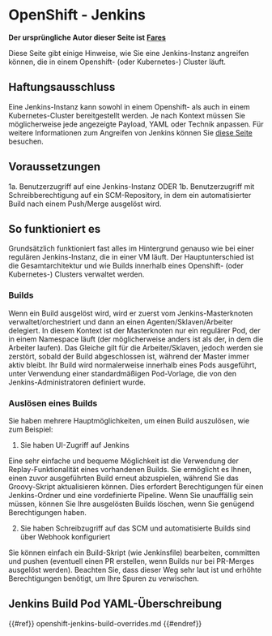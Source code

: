 # OpenShift - Jenkins

**Der ursprüngliche Autor dieser Seite ist** [**Fares**](https://www.linkedin.com/in/fares-siala/)

Diese Seite gibt einige Hinweise, wie Sie eine Jenkins-Instanz angreifen können, die in einem Openshift- (oder Kubernetes-) Cluster läuft.

## Haftungsausschluss

Eine Jenkins-Instanz kann sowohl in einem Openshift- als auch in einem Kubernetes-Cluster bereitgestellt werden. Je nach Kontext müssen Sie möglicherweise jede angezeigte Payload, YAML oder Technik anpassen. Für weitere Informationen zum Angreifen von Jenkins können Sie [diese Seite](../../../pentesting-ci-cd/jenkins-security/) besuchen.

## Voraussetzungen

1a. Benutzerzugriff auf eine Jenkins-Instanz ODER 1b. Benutzerzugriff mit Schreibberechtigung auf ein SCM-Repository, in dem ein automatisierter Build nach einem Push/Merge ausgelöst wird.

## So funktioniert es

Grundsätzlich funktioniert fast alles im Hintergrund genauso wie bei einer regulären Jenkins-Instanz, die in einer VM läuft. Der Hauptunterschied ist die Gesamtarchitektur und wie Builds innerhalb eines Openshift- (oder Kubernetes-) Clusters verwaltet werden.

### Builds

Wenn ein Build ausgelöst wird, wird er zuerst vom Jenkins-Masterknoten verwaltet/orchestriert und dann an einen Agenten/Sklaven/Arbeiter delegiert. In diesem Kontext ist der Masterknoten nur ein regulärer Pod, der in einem Namespace läuft (der möglicherweise anders ist als der, in dem die Arbeiter laufen). Das Gleiche gilt für die Arbeiter/Sklaven, jedoch werden sie zerstört, sobald der Build abgeschlossen ist, während der Master immer aktiv bleibt. Ihr Build wird normalerweise innerhalb eines Pods ausgeführt, unter Verwendung einer standardmäßigen Pod-Vorlage, die von den Jenkins-Administratoren definiert wurde.

### Auslösen eines Builds

Sie haben mehrere Hauptmöglichkeiten, um einen Build auszulösen, wie zum Beispiel:

1. Sie haben UI-Zugriff auf Jenkins

Eine sehr einfache und bequeme Möglichkeit ist die Verwendung der Replay-Funktionalität eines vorhandenen Builds. Sie ermöglicht es Ihnen, einen zuvor ausgeführten Build erneut abzuspielen, während Sie das Groovy-Skript aktualisieren können. Dies erfordert Berechtigungen für einen Jenkins-Ordner und eine vordefinierte Pipeline. Wenn Sie unauffällig sein müssen, können Sie Ihre ausgelösten Builds löschen, wenn Sie genügend Berechtigungen haben.

2. Sie haben Schreibzugriff auf das SCM und automatisierte Builds sind über Webhook konfiguriert

Sie können einfach ein Build-Skript (wie Jenkinsfile) bearbeiten, committen und pushen (eventuell einen PR erstellen, wenn Builds nur bei PR-Merges ausgelöst werden). Beachten Sie, dass dieser Weg sehr laut ist und erhöhte Berechtigungen benötigt, um Ihre Spuren zu verwischen.

## Jenkins Build Pod YAML-Überschreibung

{{#ref}}
openshift-jenkins-build-overrides.md
{{#endref}}
